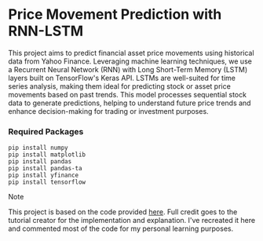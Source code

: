 # Price Movement Prediction with RNN-LSTM

This project aims to predict financial asset price movements using historical data from Yahoo Finance. Leveraging machine learning techniques, we use a Recurrent Neural Network (RNN) with Long Short-Term Memory (LSTM) layers built on TensorFlow's Keras API. LSTMs are well-suited for time series analysis, making them ideal for predicting stock or asset price movements based on past trends. This model processes sequential stock data to generate predictions, helping to understand future price trends and enhance decision-making for trading or investment purposes.

### Required Packages

```
pip install numpy
pip install matplotlib
pip install pandas
pip install pandas-ta
pip install yfinance
pip install tensorflow
```

> [!NOTE]
> This project is based on the code provided [here](https://www.youtube.com/watch?v=hpfQE0bTeA4).
> Full credit goes to the tutorial creator for the implementation and explanation.
> I've recreated it here and commented most of the code for my personal learning purposes.
